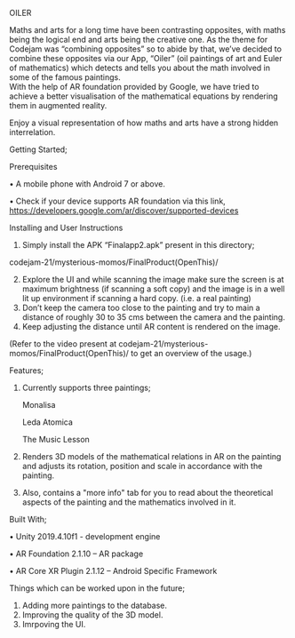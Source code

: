 OILER 

Maths and arts for a long time have been contrasting opposites, with maths being the logical end and arts being the creative one. 
As the theme for Codejam was “combining opposites” so to abide by that, we’ve decided to combine these opposites via our App, “Oiler” (oil paintings of art and Euler of mathematics) which detects and tells you about the math involved in some of the famous paintings.                                                                                             
With the help of AR foundation provided by Google, we have tried to achieve a better visualisation of the mathematical equations by rendering them in augmented reality. 

Enjoy a visual representation of how maths and arts have a strong hidden interrelation.

Getting Started;

Prerequisites

•	A mobile phone with Android 7 or above.

•	Check if your device supports AR foundation via this link,
https://developers.google.com/ar/discover/supported-devices

Installing and User Instructions
1.	Simply install the APK “Finalapp2.apk” present in this directory;

codejam-21/mysterious-momos/FinalProduct(OpenThis)/

2.	Explore the UI and while scanning the image make sure the screen is at maximum brightness (if scanning a soft copy) and the image is in a well lit up environment if scanning a hard copy. (i.e. a real painting)
3.	Don’t keep the camera too close to the painting and try to main a distance of roughly  30 to 35 cms between the camera and the painting.
4.	Keep adjusting the distance until AR content is rendered on the image.

(Refer to the video present at codejam-21/mysterious-momos/FinalProduct(OpenThis)/ to get an overview of the usage.)


Features;

1. Currently supports three paintings; 
   
   Monalisa

   Leda Atomica

   The Music Lesson

2. Renders 3D models of the mathematical relations in AR on the painting and adjusts its rotation, position and scale in accordance with the painting. 

3. Also, contains a "more info" tab for you to read about the theoretical aspects of the painting and the mathematics involved in it.

Built With;

•	Unity 2019.4.10f1 - development engine

•	AR Foundation 2.1.10 – AR package

•	AR Core XR Plugin 2.1.12 – Android Specific Framework

Things which can be worked upon in the future;
1. Adding more paintings to the database.
2. Improving the quality of the 3D model.
3. Imrpoving the UI.


